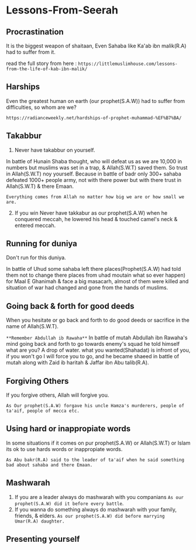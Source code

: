 # Lessons-From-Seerah

## Procrastination
It is the biggest weapon of shaitaan, Even Sahaba like Ka'ab ibn malik(R.A) had to suffer from it.

read the full story from here : `https://littlemuslimhouse.com/lessons-from-the-life-of-kab-ibn-malik/`


## Harships
Even the greatest human on earth (our prophet(S.A.W)) had to suffer from difficulties, so whom are we?

`https://radianceweekly.net/hardships-of-prophet-muhammad-%EF%B7%BA/`

## Takabbur
1. Never have takabbur on yourself.

In battle of Hunain Shaba thought, who will defeat us as we are 10,000 in numbers but muslims was set in a trap, & Allah(S.W.T) saved them. So trust in Allah(S.W.T) noy yourself.
Because in battle of badr only 300+ sahaba defeated 1000+ people army, not with there power but with there trust in Allah(S.W.T) & there Emaan.

`Everything comes from Allah no matter how big we are or how small we are.`

2. If you win Never have takkabur as our prophet(S.A.W) when he conquered meccah, he lowered his head & touched camel's neck & entered meccah. 


## Running for duniya
Don't run for this duniya.

In battle of Uhud some sahaba left there places(Prophet(S.A.W) had told them not to change there places from uhad moutain what so ever happen) for Maal E Ghanimah & face a big masacarh, almost of them were killed and situation of war had changed and gone from the hands of muslims.


## Going back & forth for good deeds
When you hesitate or go back and forth to do good deeds  or sacrifice in the name of Allah(S.W.T).

`**Remember Abdullah ib Rawaha**` In battle of mutah Abdullah ibn Rawaha's mind going back and forth to go towards enemy's squad he told himself what are you? A drop of water. what you wanted(Shahadat) is infront of you, if you won't go I will force you to go, and he became shaeed in battle of mutah along with Zaid ib haritah & Jaffar ibn Abu talib(R.A).

## Forgiving Others 
If you forgive others, Allah will forgive you.

`As Our prophet(S.A.W) forgave his uncle Hamza's murderers, people of ta'aif, people of mecca etc.`


## Using hard or inappropiate words
In some situations if it comes on pur prophet(S.A.W) or Allah(S.W.T) or Islam its ok to use hards words or inappropiate words.

`As Abu bakr(R.A) said to the leader of ta'aif when he said something bad about sahaba and there Emaan.`


## Mashwarah

1. If you are a leader always do mashwarah with you companians `As our prophet(S.A.W) did it before every battle`.
2. If you wanna do something always do mashwarah with your family, friends, & elders. `As our prophet(S.A.W) did before marrying Umar(R.A) daughter.`


## Presenting yourself










